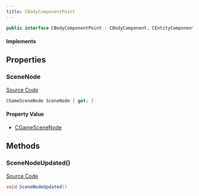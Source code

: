 ```yaml
---
title: CBodyComponentPoint
---
```


```csharp
public interface CBodyComponentPoint : CBodyComponent, CEntityComponent, ISchemaClass<CEntityComponent>, ISchemaClass<CBodyComponent>, ISchemaClass<CBodyComponentPoint>, ISchemaField, ISchemaClass, INativeHandle
```

#### Implements

## Properties

### SceneNode

[Source Code](https://github.com/swiftly-solution/swiftlys2/blob/main/managed/src/SwiftlyS2.Generated/Schemas/Interfaces/CBodyComponentPoint.cs#L17)

```csharp
CGameSceneNode SceneNode { get; }
```

#### Property Value

- [CGameSceneNode](/docs/api/shared/schemadefinitions/cgamescenenode)

## Methods

### SceneNodeUpdated()

[Source Code](https://github.com/swiftly-solution/swiftlys2/blob/main/managed/src/SwiftlyS2.Generated/Schemas/Interfaces/CBodyComponentPoint.cs#L19)

```csharp
void SceneNodeUpdated()
```

